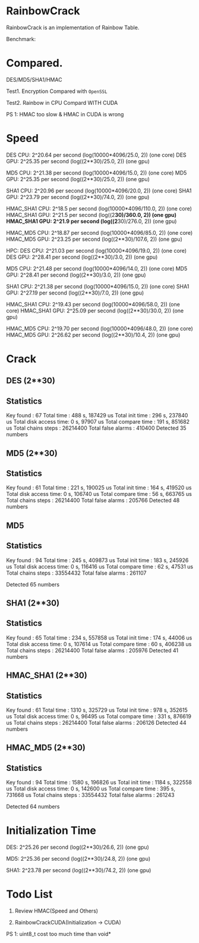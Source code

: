 RainbowCrack
=====

RainbowCrack is an implementation of Rainbow Table.

Benchmark:

Compared. 
====
DES/MD5/SHA1/HMAC

Test1. Encryption Compared with `OpenSSL`

Test2. Rainbow in CPU Compard WITH CUDA

PS 1: HMAC too slow & HMAC in CUDA is wrong

Speed
=====
DES CPU: 2^20.64 per second (log(10000*4096/25.0, 2)) (one core)
DES GPU: 2^25.35 per second (log((2**30)/25.0, 2)) (one gpu)

MD5 CPU: 2^21.38 per second (log(10000*4096/15.0, 2)) (one core)
MD5 GPU: 2^25.35 per second (log((2**30)/25.0, 2)) (one gpu)

SHA1 CPU: 2^20.96 per second (log(10000*4096/20.0, 2)) (one core)
SHA1 GPU: 2^23.79 per second (log((2**30)/74.0, 2)) (one gpu)

HMAC_SHA1 CPU: 2^18.5 per second (log(10000*4096/110.0, 2)) (one core)
HMAC_SHA1 GPU: 2^21.5 per second (log((2**30)/360.0, 2)) (one gpu)
HMAC_SHA1 GPU: 2^21.9 per second (log((2**30)/276.0, 2)) (one gpu)

HMAC_MD5  CPU: 2^18.87 per second (log(10000*4096/85.0, 2)) (one core)
HMAC_MD5  GPU: 2^23.25 per second (log((2**30)/107.6, 2)) (one gpu)

HPC:
DES CPU: 2^21.03 per second (log(10000*4096/19.0, 2)) (one core)
DES GPU: 2^28.41 per second (log((2**30)/3.0, 2)) (one gpu)

MD5 CPU: 2^21.48 per second (log(10000*4096/14.0, 2)) (one core)
MD5 GPU: 2^28.41 per second (log((2**30)/3.0, 2)) (one gpu)

SHA1 CPU: 2^21.38 per second (log(10000*4096/15.0, 2)) (one core)
SHA1 GPU: 2^27.19 per second (log((2**30)/7.0, 2)) (one gpu)

HMAC_SHA1 CPU: 2^19.43 per second (log(10000*4096/58.0, 2)) (one core)
HMAC_SHA1 GPU: 2^25.09 per second (log((2**30)/30.0, 2)) (one gpu)

HMAC_MD5 CPU: 2^19.70 per second (log(10000*4096/48.0, 2)) (one core)
HMAC_MD5  GPU: 2^26.62 per second (log((2**30)/10.4, 2)) (one gpu)

Crack
=====
DES (2**30)
-------------------------------------------------------
Statistics
-------------------------------------------------------
Key found             : 67
Total time            : 488 s, 187429 us
Total init time       : 296 s, 237840 us
Total disk access time: 0 s, 97907 us
Total compare time    : 191 s, 851682 us
Total chains steps    : 26214400
Total false alarms    : 410400
Detected 35 numbers

MD5 (2**30)
-------------------------------------------------------
Statistics
-------------------------------------------------------
Key found             : 61
Total time            : 221 s, 190025 us
Total init time       : 164 s, 419520 us
Total disk access time: 0 s, 106740 us
Total compare time    : 56 s, 663765 us
Total chains steps    : 26214400
Total false alarms    : 205766
Detected 48 numbers

MD5
-------------------------------------------------------
Statistics
-------------------------------------------------------
Key found             : 94
Total time            : 245 s, 409873 us
Total init time       : 183 s, 245926 us
Total disk access time: 0 s, 116416 us
Total compare time    : 62 s, 47531 us
Total chains steps    : 33554432
Total false alarms    : 261107

Detected 65 numbers

SHA1 (2**30)
-------------------------------------------------------
Statistics
-------------------------------------------------------
Key found             : 65
Total time            : 234 s, 557858 us
Total init time       : 174 s, 44006 us
Total disk access time: 0 s, 107614 us
Total compare time    : 60 s, 406238 us
Total chains steps    : 26214400
Total false alarms    : 205976
Detected 41 numbers


HMAC_SHA1 (2**30)
-------------------------------------------------------
Statistics
-------------------------------------------------------
Key found             : 61
Total time            : 1310 s, 325729 us
Total init time       : 978 s, 352615 us
Total disk access time: 0 s, 96495 us
Total compare time    : 331 s, 876619 us
Total chains steps    : 26214400
Total false alarms    : 206126
Detected 44 numbers

HMAC_MD5 (2**30)
-------------------------------------------------------
Statistics
-------------------------------------------------------
Key found             : 94
Total time            : 1580 s, 196826 us
Total init time       : 1184 s, 322558 us
Total disk access time: 0 s, 142600 us
Total compare time    : 395 s, 731668 us
Total chains steps    : 33554432
Total false alarms    : 261243

Detected 64 numbers


Initialization Time
===
DES:  2^25.26 per second (log((2**30)/26.6, 2)) (one gpu)

MD5:  2^25.36 per second (log((2**30)/24.8, 2)) (one gpu)

SHA1: 2^23.78 per second (log((2**30)/74.2, 2)) (one gpu)

Todo List
===
1. Review HMAC(Speed and Others)

2. RainbowCrackCUDA(Initialization -> CUDA)

PS 1: uint8_t cost too much time than void*
